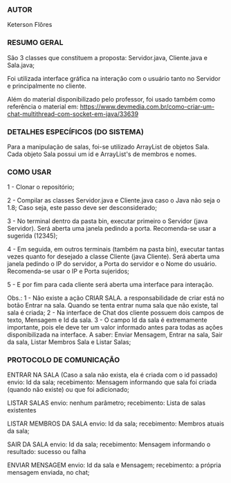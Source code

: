 ### AUTOR
Keterson Flôres

### RESUMO GERAL
São 3 classes que constituem a proposta: Servidor.java, Cliente.java e Sala.java;

Foi utilizada interface gráfica na interação com o usuário tanto no Servidor e principalmente no cliente.

Além do material disponibilizado pelo professor, foi usado também como referência o material em:
https://www.devmedia.com.br/como-criar-um-chat-multithread-com-socket-em-java/33639

### DETALHES ESPECÍFICOS (DO SISTEMA)
Para a manipulação de salas, foi-se utilizado ArrayList de objetos Sala.
Cada objeto Sala possui um id e ArrayList's de membros e nomes. 

### COMO USAR
1 - Clonar o repositório;

2 - Compilar as classes Servidor.java e Cliente.java caso o Java não seja o 1.8; Caso seja, este passo deve ser desconsiderado;

3 - No terminal dentro da pasta bin, executar primeiro o Servidor (java Servidor).
    Será aberta uma janela pedindo a porta. Recomenda-se usar a sugerida (12345);
    
4 - Em seguida, em outros terminais (também na pasta bin), executar tantas vezes quanto for desejado a classe Cliente (java Cliente).
    Será aberta uma janela pedindo o IP do servidor, a Porta do servidor e o Nome do usuário. Recomenda-se usar o IP e Porta sujeridos;
    
5 - E por fim para cada cliente será aberta uma interface para interação. 

Obs.: 
1 - Não existe a ação CRIAR SALA. a responsabilidade de criar está no botão Entrar na sala. 
    Quando se tenta entrar numa sala que não existe, tal sala é criada;
2 - Na interface de Chat dos cliente possuem dois campos de texto, Mensagem e Id da sala. 
3 - O campo Id da sala é extremamente importante, pois ele deve ter um valor informado antes para todas as ações disponibilizada na interface.
    A saber: Enviar Mensagem, Entrar na sala, Sair da sala, Listar Membros Sala e Listar Salas;

### PROTOCOLO DE COMUNICAÇÃO

ENTRAR NA SALA (Caso a sala não exista, ela é criada com o id passado)
envio: Id da sala;
recebimento: Mensagem informando que sala foi criada (quando não existe) ou que foi adicionado;

LISTAR SALAS
envio: nenhum parâmetro; 
recebimento: Lista de salas existentes

LISTAR MEMBROS DA SALA
envio: Id da sala;
recebimento: Membros atuais da sala;

SAIR DA SALA
envio: Id da sala;
recebimento: Mensagem informando o resultado: sucesso ou falha

ENVIAR MENSAGEM
envio: Id da sala e Mensagem;
recebimento: a própria mensagem enviada, no chat;
